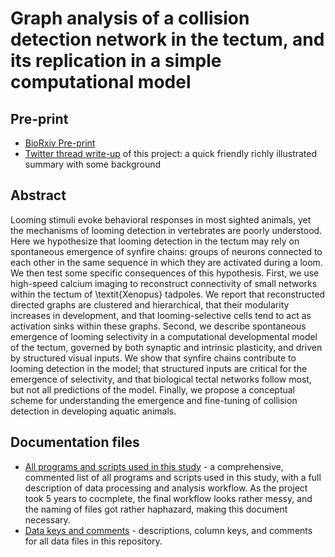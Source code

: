 Graph analysis of a collision detection network in the tectum, and its replication in a simple computational model
==============================================

## Pre-print

* [BioRxiv Pre-print](https://www.biorxiv.org/content/10.1101/589887v2)
* [Twitter thread write-up](https://twitter.com/ampanmdagaba/status/1110894636359471110) of this project: a quick friendly richly illustrated summary with some background

## Abstract

Looming stimuli evoke behavioral responses in most sighted animals, yet the mechanisms of looming detection in vertebrates are poorly understood. Here we hypothesize that looming detection in the tectum may rely on spontaneous emergence of synfire chains: groups of neurons connected to each other in the same sequence in which they are activated during a loom. We then test some specific consequences of this hypothesis. First, we use high-speed calcium imaging to reconstruct connectivity of small networks within the tectum of \textit{Xenopus} tadpoles. We report that reconstructed directed graphs are clustered and hierarchical, that their modularity increases in development, and that looming-selective cells tend to act as activation sinks within these graphs. Second, we describe spontaneous emergence of looming selectivity in a computational developmental model of the tectum, governed by both synaptic and intrinsic plasticity, and driven by structured visual inputs. We show that synfire chains contribute to looming detection in the model; that structured inputs are critical for the emergence of selectivity, and that biological tectal networks follow most, but not all predictions of the model. Finally, we propose a conceptual scheme for understanding the emergence and fine-tuning of collision detection in developing aquatic animals.

## Documentation files

* [All programs and scripts used in this study](/Documentation/Description_programs.md) - a comprehensive, commented list of all programs and scripts used in this study, with a full description of data processing and analysis workflow. As the project took 5 years to cocmplete, the final workflow looks rather messy, and the naming of files got rather haphazard, making this document necessary.
* [Data keys and comments](/Documentation/Description_data.md) - descriptions, column keys, and comments for all data files in this repository.
